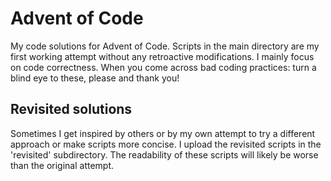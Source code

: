 # Advent of Code 

My code solutions for Advent of Code. Scripts in the main directory are my first working attempt without any retroactive modifications. I mainly focus on code correctness. When you come across bad coding practices: turn a blind eye to these, please and thank you!

## Revisited solutions
Sometimes I get inspired by others or by my own attempt to try a different approach or make scripts more concise. I upload the revisited scripts in the 'revisited' subdirectory. The readability of these scripts will likely be worse than the original attempt.


